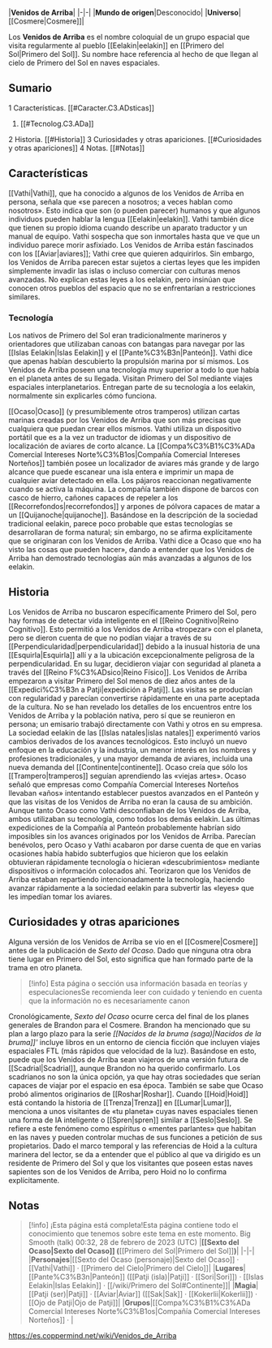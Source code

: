 

|**Venidos de Arriba**|
|-|-|
|**Mundo de origen**|Desconocido|
|**Universo**|[[Cosmere\|Cosmere]]|

Los **Venidos de Arriba** es el nombre coloquial de un grupo espacial que visita regularmente al pueblo [[Eelakin\|eelakin]] en [[Primero del Sol\|Primero del Sol]]. Su nombre hace referencia al hecho de que llegan al cielo de Primero del Sol en naves espaciales.

## Sumario

1 Características. [[#Caracter.C3.ADsticas]] 

1. [[#Tecnolog.C3.ADa]] 


2 Historia. [[#Historia]] 
3 Curiosidades y otras apariciones. [[#Curiosidades y otras apariciones]] 
4 Notas. [[#Notas]] 


## Características
[[Vathi\|Vathi]], que ha conocido a algunos de los Venidos de Arriba en persona, señala que «se parecen a nosotros; a veces hablan como nosotros». Esto indica que son (o pueden parecer) humanos y que algunos individuos pueden hablar la lengua [[Eelakin\|eelakin]]. Vathi también dice que tienen su propio idioma cuando describe un aparato traductor y un manual de equipo. Vathi sospecha que son inmortales hasta que ve que un individuo parece morir asfixiado.
Los Venidos de Arriba están fascinados con los [[Aviar\|aviares]]; Vathi cree que quieren adquirirlos. Sin embargo, los Venidos de Arriba parecen estar sujetos a ciertas leyes que les impiden simplemente invadir las islas o incluso comerciar con culturas menos avanzadas. No explican estas leyes a los eelakin, pero insinúan que conocen otros pueblos del espacio que no se enfrentarían a restricciones similares.

### Tecnología
Los nativos de Primero del Sol eran tradicionalmente marineros y orientadores que utilizaban canoas con batangas para navegar por las [[Islas Eelakin\|Islas Eelakin]] y el [[Pante%C3%B3n\|Panteón]]. Vathi dice que apenas habían descubierto la propulsión marina por sí mismos. Los Venidos de Arriba poseen una tecnología muy superior a todo lo que había en el planeta antes de su llegada. Visitan Primero del Sol mediante viajes espaciales interplanetarios. Entregan parte de su tecnología a los eelakin, normalmente sin explicarles cómo funciona.

[[Ocaso\|Ocaso]] (y presumiblemente otros tramperos) utilizan cartas marinas creadas por los Venidos de Arriba que son más precisas que cualquiera que puedan crear ellos mismos.
Vathi utiliza un dispositivo portátil que es a la vez un traductor de idiomas y un dispositivo de localización de aviares de corto alcance.
La [[Compa%C3%B1%C3%ADa Comercial Intereses Norte%C3%B1os\|Compañía Comercial Intereses Norteños]] también posee un localizador de aviares más grande y de largo alcance que puede escanear una isla entera e imprimir un mapa de cualquier aviar detectado en ella. Los pájaros reaccionan negativamente cuando se activa la máquina.
La compañía también dispone de barcos con casco de hierro, cañones capaces de repeler a los [[Recorrefondos\|recorrefondos]] y arpones de pólvora capaces de matar a un [[Quijanoche\|quijanoche]]. Basándose en la descripción de la sociedad tradicional eelakin, parece poco probable que estas tecnologías se desarrollaran de forma natural; sin embargo, no se afirma explícitamente que se originaran con los Venidos de Arriba.
Vathi dice a Ocaso que «no ha visto las cosas que pueden hacer», dando a entender que los Venidos de Arriba han demostrado tecnologías aún más avanzadas a algunos de los eelakin.

## Historia
Los Venidos de Arriba no buscaron específicamente Primero del Sol, pero hay formas de detectar vida inteligente en el [[Reino Cognitivo\|Reino Cognitivo]]. Esto permitió a los Venidos de Arriba «tropezar» con el planeta, pero se dieron cuenta de que no podían viajar a través de su [[Perpendicularidad\|perpendicularidad]] debido a la inusual historia de una [[Esquirla\|Esquirla]] allí y a la ubicación excepcionalmente peligrosa de la perpendicularidad. En su lugar, decidieron viajar con seguridad al planeta a través del [[Reino F%C3%ADsico\|Reino Físico]].
Los Venidos de Arriba empezaron a visitar Primero del Sol menos de diez años antes de la [[Expedici%C3%B3n a Patji\|expedición a Patji]]. Las visitas se producían con regularidad y parecían convertirse rápidamente en una parte aceptada de la cultura. No se han revelado los detalles de los encuentros entre los Venidos de Arriba y la población nativa, pero sí que se reunieron en persona; un emisario trabajó directamente con Vathi y otros en su empresa. La sociedad eelakin de las [[Islas natales\|islas natales]] experimentó varios cambios derivados de los avances tecnológicos. Esto incluyó un nuevo enfoque en la educación y la industria, un menor interés en los nombres y profesiones tradicionales, y una mayor demanda de aviares, incluida una nueva demanda del [[Continente\|continente]]. Ocaso creía que sólo los [[Trampero\|tramperos]] seguían aprendiendo las «viejas artes». Ocaso señaló que empresas como Compañía Comercial Intereses Norteños llevaban «años» intentando establecer puestos avanzados en el Panteón y que las visitas de los Venidos de Arriba no eran la causa de su ambición.
Aunque tanto Ocaso como Vathi desconfiaban de los Venidos de Arriba, ambos utilizaban su tecnología, como todos los demás eelakin. Las últimas expediciones de la Compañía al Panteón probablemente habrían sido imposibles sin los avances originados por los Venidos de Arriba. Parecían benévolos, pero Ocaso y Vathi acabaron por darse cuenta de que en varias ocasiones había habido subterfugios que hicieron que los eelakin obtuvieran rápidamente tecnología o hicieran «descubrimientos» mediante dispositivos o información colocados ahí. Teorizaron que los Venidos de Arriba estaban repartiendo intencionadamente la tecnología, haciendo avanzar rápidamente a la sociedad eelakin para subvertir las «leyes» que les impedían tomar los aviares.

## Curiosidades y otras apariciones
Alguna versión de los Venidos de Arriba se vio en el [[Cosmere\|Cosmere]] antes de la publicación de *Sexto del Ocaso*. Dado que ninguna otra obra tiene lugar en Primero del Sol, esto significa que han formado parte de la trama en otro planeta.

> [!info] Esta página o sección usa información basada en teorías y especulacionesSe recomienda leer con cuidado y teniendo en cuenta que la información no es necesariamente canon

Cronológicamente, *Sexto del Ocaso* ocurre cerca del final de los planes generales de Brandon para el Cosmere. Brandon ha mencionado que su plan a largo plazo para la serie *[[Nacidos de la bruma (saga)\|Nacidos de la bruma]]'* incluye libros en un entorno de ciencia ficción que incluyen viajes espaciales FTL (más rápidos que velocidad de la luz). Basándose en esto, puede que los Venidos de Arriba sean viajeros de una versión futura de [[Scadrial\|Scadrial]], aunque Brandon no ha querido confirmarlo. Los scadrianos no son la única opción, ya que hay otras sociedades que serían capaces de viajar por el espacio en esa época. También se sabe que Ocaso probó alimentos originarios de [[Roshar\|Roshar]].
Cuando [[Hoid\|Hoid]] está contando la historia de [[Trenza\|Trenza]] en [[Lumar\|Lumar]], menciona a unos visitantes de «tu planeta» cuyas naves espaciales tienen una forma de IA inteligente o [[Spren\|spren]] similar a [[Seslo\|Seslo]]. Se refiere a este fenómeno como espíritus o «mentes parlantes» que habitan en las naves y pueden controlar muchas de sus funciones a petición de sus propietarios. Dado el marco temporal y las referencias de Hoid a la cultura marinera del lector, se da a entender que el público al que va dirigido es un residente de Primero del Sol y que los visitantes que poseen estas naves sapientes son de los Venidos de Arriba, pero Hoid no lo confirma explícitamente.

## Notas

> [!info] ¡Esta página está completa!Esta página contiene todo el conocimiento que tenemos sobre este tema en este momento.
Big Smooth (talk) 00:32, 28 de febrero de 2023 (UTC)
|**[[Sexto del Ocaso\|Sexto del Ocaso]] (**[[Primero del Sol\|Primero del Sol]]**)**|
|-|-|
|**Personajes**|[[Sexto del Ocaso (personaje)\|Sexto del Ocaso]] · [[Vathi\|Vathi]] · [[Primero del Cielo\|Primero del Cielo]]|
|**Lugares**|[[Pante%C3%B3n\|Panteón]] ([[Patji (isla)\|Patji]] · [[Sori\|Sori]]) · [[Islas Eelakin\|Islas Eelakin]] · [[/wiki/Primero del Sol#Continente]]|
|**Magia**|[[Patji (ser)\|Patji]] · [[Aviar\|Aviar]] ([[Sak\|Sak]] · [[Kokerlii\|Kokerlii]]) · [[Ojo de Patji\|Ojo de Patji]]|
|**Grupos**|[[Compa%C3%B1%C3%ADa Comercial Intereses Norte%C3%B1os\|Compañía Comercial Intereses Norteños]] · |



https://es.coppermind.net/wiki/Venidos_de_Arriba